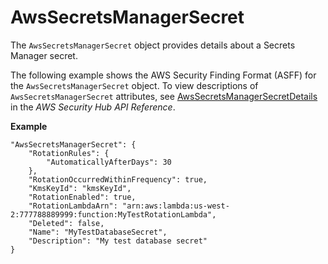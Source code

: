 # AwsSecretsManagerSecret<a name="asff-resourcedetails-awssecretsmanagersecret"></a>

The `AwsSecretsManagerSecret` object provides details about a Secrets Manager secret\.

The following example shows the AWS Security Finding Format \(ASFF\) for the `AwsSecretsManagerSecret` object\. To view descriptions of `AwsSecretsManagerSecret` attributes, see [AwsSecretsManagerSecretDetails](https://docs.aws.amazon.com/securityhub/1.0/APIReference/API_AwsSecretsManagerSecretDetails.html) in the *AWS Security Hub API Reference*\.

**Example**

```
"AwsSecretsManagerSecret": {
    "RotationRules": {
        "AutomaticallyAfterDays": 30
    },
    "RotationOccurredWithinFrequency": true,
    "KmsKeyId": "kmsKeyId",
    "RotationEnabled": true,
    "RotationLambdaArn": "arn:aws:lambda:us-west-2:777788889999:function:MyTestRotationLambda",
    "Deleted": false,
    "Name": "MyTestDatabaseSecret",
    "Description": "My test database secret"
}
```